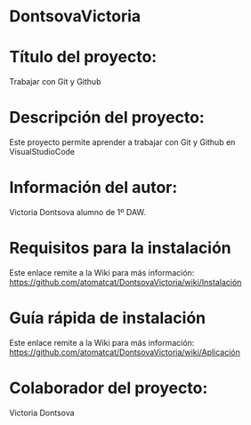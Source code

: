 

# DontsovaVictoria
# Título del proyecto:
 Trabajar con Git y Github
# Descripción del proyecto:
 Este proyecto permite aprender a trabajar con Git y Github en VisualStudioCode
# Información del autor: 
  Victoria Dontsova alumno de 1º DAW.
# Requisitos para la instalación
Este enlace remite a la Wiki para más información: https://github.com/atomatcat/DontsovaVictoria/wiki/Instalación
# Guía rápida de instalación 
Este enlace remite a la Wiki para más información: https://github.com/atomatcat/DontsovaVictoria/wiki/Aplicación
# Colaborador del proyecto: 
  Victoria Dontsova
  
   
